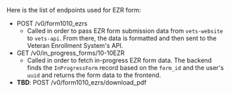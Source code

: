 Here is the list of endpoints used for EZR form:
  * POST /v0/form1010_ezrs
    - Called in order to pass EZR form submission data from `vets-website` to `vets-api`. From there, the data is formatted and then sent to the Veteran Enrollment System's API.
  * GET /v0/in_progress_forms/10-10EZR
    - Called in order to fetch in-progress EZR form data. The backend finds the `InProgressForm` record based on the `form_id` and the user's `uuid` and returns the form data to the frontend.
  * **TBD**: POST /v0/form1010_ezrs/download_pdf
